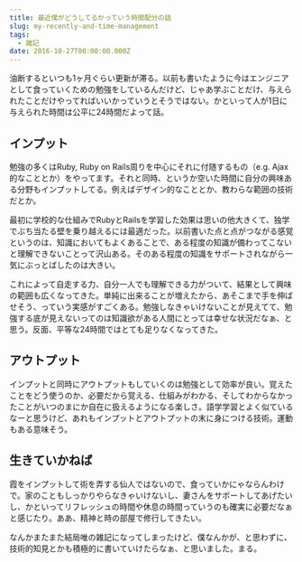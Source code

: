 ```yaml
---
title: 最近僕がどうしてるかっていう時間配分の話
slug: my-recently-and-time-management
tags:
  - 雑記
date: 2016-10-27T00:00:00.000Z
---
```

油断するといつも1ヶ月ぐらい更新が滞る。以前も書いたように今はエンジニアとして食っていくための勉強をしているんだけど、じゃあ学ぶことだけ、与えられたことだけやってればいいかっていうとそうではない。かといって人が1日に与えられた時間は公平に24時間だよって話。

インプット
------------------------------------------------------------
勉強の多くはRuby, Ruby on Rails周りを中心にそれに付随するもの（e.g. Ajax的なこととか）をやってます。それと同時、というか空いた時間に自分の興味ある分野もインプットしてる。例えばデザイン的なこととか、教わらな範囲の技術だとか。

最初に学校的な仕組みでRubyとRailsを学習した効果は思いの他大きくて、独学でぶち当たる壁を乗り越えるには最適だった。以前書いた点と点がつながる感覚というのは、知識においてもよくあることで、ある程度の知識が備わってこないと理解できないことって沢山ある。そのある程度の知識をサポートされながら一気にぶっとばしたのは大きい。

これによって自走する力、自分一人でも理解できる力がついて、結果として興味の範囲も広くなってきた。単純に出来ることが増えたから、あそこまで手を伸ばせそう、っていう実感がすごくある。勉強しなきゃいけないことが見えてて、勉強する底が見えないってのは知識欲がある人間にとっては幸せな状況だなぁ、と思う。反面、平等な24時間ではとても足りなくなってきた。

アウトプット
------------------------------------------------------------
インプットと同時にアウトプットもしていくのは勉強として効率が良い。覚えたことをどう使うのか、必要だから覚える、仕組みがわかる、そしてわからなかったことがいつのまにか自在に扱えるようになる楽しさ。語学学習とよく似ているなーと思うけど、あれもインプットとアウトプットの末に身につける技術。運動もある意味そう。

生きていかねば
------------------------------------------------------------
霞をインプットして術を弄する仙人ではないので、食っていかにゃならんわけで。家のこともしっかりやらなきゃいけないし、妻さんをサポートしてあげたいし、かといってリフレッシュの時間や休息の時間っていうのも確実に必要だなぁと感じたり。ああ、精神と時の部屋で修行してきたい。

なんかまたまた結局唯の雑記になってしまったけど、僕なんかが、と思わずに、技術的知見とかも積極的に書いていけたらなぁ、と思いました。まる。
